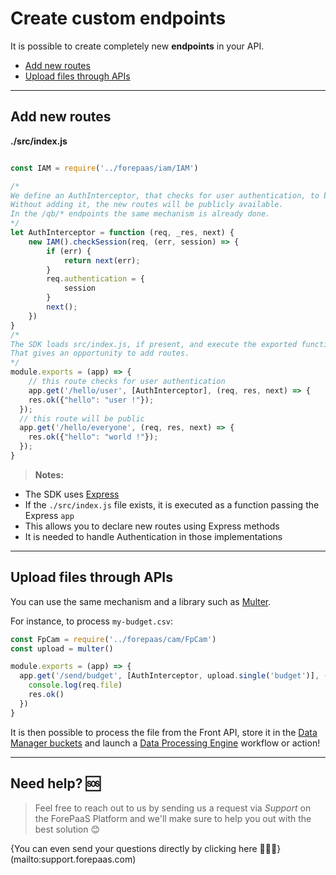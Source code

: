# Create custom endpoints

It is possible to create completely new **endpoints** in your API.

- [Add new routes](/en/technical/sdk/api/custom-endpoints?id=add-new-routes)
- [Upload files through APIs](/en/technical/sdk/api/custom-endpoints?id=upload-files-through-apis)

---
## Add new routes

**./src/index.js**
```js

const IAM = require('../forepaas/iam/IAM')

/*
We define an AuthInterceptor, that checks for user authentication, to be used in the new routes.
Without adding it, the new routes will be publicly available.
In the /qb/* endpoints the same mechanism is already done.
*/
let AuthInterceptor = function (req, _res, next) {
    new IAM().checkSession(req, (err, session) => {
        if (err) {
            return next(err);
        } 
        req.authentication = {
            session
        }
        next();
    })
}
/*
The SDK loads src/index.js, if present, and execute the exported function passing the "Express app".
That gives an opportunity to add routes.
*/
module.exports = (app) => {
    // this route checks for user authentication
    app.get('/hello/user', [AuthInterceptor], (req, res, next) => {
    res.ok({"hello": "user !"});
  });
  // this route will be public
  app.get('/hello/everyone', (req, res, next) => {
    res.ok({"hello": "world !"});
  });
}
```

> **Notes:**
* The SDK uses [Express](https://expressjs.com/)
* If the `./src/index.js` file exists, it is executed as a function passing the Express `app`
* This allows you to declare new routes using Express methods
* It is needed to handle Authentication in those implementations


---
## Upload files through APIs

You can use the same mechanism and a library such as [Multer](https://www.npmjs.com/package/multer).

For instance, to process `my-budget.csv`:
```js
const FpCam = require('../forepaas/cam/FpCam')
const upload = multer()

module.exports = (app) => {
  app.get('/send/budget', [AuthInterceptor, upload.single('budget')], (req, res, next) => {
    console.log(req.file)
    res.ok()
  })
}
```
It is then possible to process the file from the Front API, store it in the [Data Manager buckets](/en/product/data-manager/buckets/index) and launch a [Data Processing Engine](/en/product/dpe/index) workflow or action!

---
## Need help? 🆘

> Feel free to reach out to us by sending us a request via *Support* on the ForePaaS Platform and we'll make sure to help you out with the best solution 😊  

{You can even send your questions directly by clicking here 👨🏻‍💻}(mailto:support.forepaas.com)